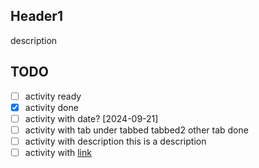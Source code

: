 ## Header1
description

## TODO
- [ ] activity ready
- [x] activity done
- [ ] activity with date? [2024-09-21]
- [ ] activity with tab under
	tabbed
	tabbed2
	other tab done
- [ ] activity with description
	this is a description
- [ ] activity with [link](google.com)
